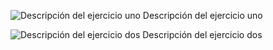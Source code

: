 ![Descripción del ejercicio uno](URL_de_la_imagen_uno)
Descripción del ejercicio uno

![Descripción del ejercicio dos](URL_de_la_imagen_dos)
Descripción del ejercicio dos
